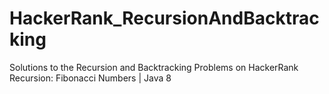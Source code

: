 # HackerRank_RecursionAndBacktracking
Solutions to the Recursion and Backtracking Problems on HackerRank
Recursion: Fibonacci Numbers | Java 8
